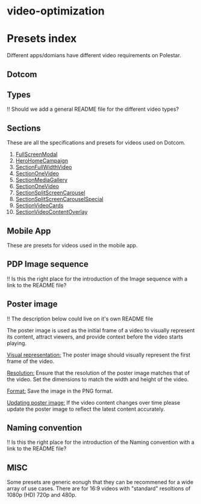 # video-optimization

# Presets index
Different apps/domians have different video requirements on Polestar. 
## Dotcom 

## Types

!! Should we add a general README file for the different video types?

## Sections

These are all the specifications and presets for videos used on Dotcom.

1. [FullScreenModal](/docs/domains/dotcom/sections/FullScreenModal/README.md)
2. [HeroHomeCampaign](/docs/domains/dotcom/sections/HeroHomeCampaign/README.md)
3. [SectionFullWidthVideo](/docs/domains/dotcom/sections/SectionFullWidthVideo/README.md)
4. [SectionOneVideo](/docs/domains/dotcom/sections/SectionOneVideo/README.md)
5. [SectionMediaGallery](/docs/domains/dotcom/sections/SectionMediaGallery/README.md)
6. [SectionOneVideo](/docs/domains/dotcom/sections/SectionOneVideo/README.md)
7. [SectionSplitScreenCarousel](/docs/domains/dotcom/sections/SectionSplitScreenCarousel/README.md)
8. [SectionSplitScreenCarouselSpecial](/docs/domains/dotcom/sections/SectionSplitScreenCarouselSpecial/README.md)
9. [SectionVideoCards](/docs/domains/dotcom/sections/SectionVideoCards/README.md)
10. [SectionVideoContentOverlay](/docs/domains/dotcom/sections/SectionVideoContentOverlay/README.md)

## Mobile App

These are presets for videos used in the mobile app.

## PDP Image sequence

!! Is this the right place for the introduction of the Image sequence with a link to the README file?

## Poster image

!! The description below could live on it's own README file

The poster image is used as the initial frame of a video to visually represent its content, attract viewers, and provide context before the video starts playing.

<u>Visual representation:</u> The poster image should visually represent the first frame of the video. 

<u>Resolution:</u> Ensure that the resolution of the poster image matches that of the video. Set the dimensions to match the width and height of the video.

<u>Format:</u> Save the image in the PNG format.

<u>Updating poster image:</u> If the video content changes over time please update the poster image to reflect the latest content accurately.

## Naming convention

!! Is this the right place for the introduction of the Naming convention with a link to the README file?

## MISC

Some presets are generic eonugh that they can be recommened for a wide array of use cases. There are for 16:9 videos with "standard" resoltions of 1080p (HD) 720p and 480p.

